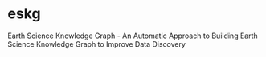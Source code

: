 # eskg
Earth Science Knowledge Graph - An Automatic Approach to Building Earth Science Knowledge Graph to Improve Data Discovery
